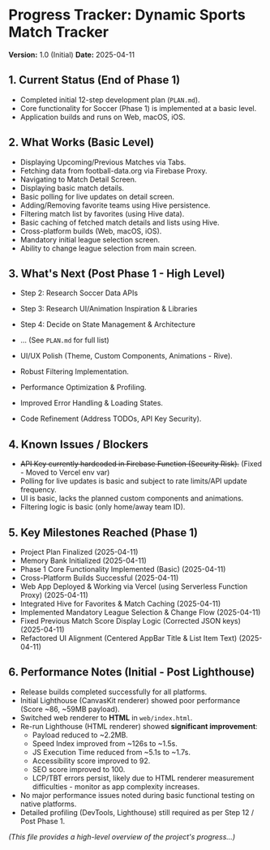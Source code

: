 # Progress Tracker: Dynamic Sports Match Tracker

**Version:** 1.0 (Initial)
**Date:** 2025-04-11

## 1. Current Status (End of Phase 1)
*   Completed initial 12-step development plan (`PLAN.md`).
*   Core functionality for Soccer (Phase 1) is implemented at a basic level.
*   Application builds and runs on Web, macOS, iOS.

## 2. What Works (Basic Level)
*   Displaying Upcoming/Previous Matches via Tabs.
*   Fetching data from football-data.org via Firebase Proxy.
*   Navigating to Match Detail Screen.
*   Displaying basic match details.
*   Basic polling for live updates on detail screen.
*   Adding/Removing favorite teams using Hive persistence.
*   Filtering match list by favorites (using Hive data).
*   Basic caching of fetched match details and lists using Hive.
*   Cross-platform builds (Web, macOS, iOS).
*   Mandatory initial league selection screen.
*   Ability to change league selection from main screen.

## 3. What's Next (Post Phase 1 - High Level)
*   Step 2: Research Soccer Data APIs
*   Step 3: Research UI/Animation Inspiration & Libraries
*   Step 4: Decide on State Management & Architecture
*   ... (See `PLAN.md` for full list)

*   UI/UX Polish (Theme, Custom Components, Animations - Rive).
*   Robust Filtering Implementation.
*   Performance Optimization & Profiling.
*   Improved Error Handling & Loading States.
*   Code Refinement (Address TODOs, API Key Security).

## 4. Known Issues / Blockers
*   ~~API Key currently hardcoded in Firebase Function (Security Risk).~~ (Fixed - Moved to Vercel env var)
*   Polling for live updates is basic and subject to rate limits/API update frequency.
*   UI is basic, lacks the planned custom components and animations.
*   Filtering logic is basic (only home/away team ID).

## 5. Key Milestones Reached (Phase 1)
*   Project Plan Finalized (2025-04-11)
*   Memory Bank Initialized (2025-04-11)
*   Phase 1 Core Functionality Implemented (Basic) (2025-04-11)
*   Cross-Platform Builds Successful (2025-04-11)
*   Web App Deployed & Working via Vercel (using Serverless Function Proxy) (2025-04-11)
*   Integrated Hive for Favorites & Match Caching (2025-04-11)
*   Implemented Mandatory League Selection & Change Flow (2025-04-11)
*   Fixed Previous Match Score Display Logic (Corrected JSON keys) (2025-04-11)
*   Refactored UI Alignment (Centered AppBar Title & List Item Text) (2025-04-11)

## 6. Performance Notes (Initial - Post Lighthouse)
*   Release builds completed successfully for all platforms.
*   Initial Lighthouse (CanvasKit renderer) showed poor performance (Score ~86, ~59MB payload).
*   Switched web renderer to **HTML** in `web/index.html`.
*   Re-run Lighthouse (HTML renderer) showed **significant improvement**:
    *   Payload reduced to ~2.2MB.
    *   Speed Index improved from ~126s to ~1.5s.
    *   JS Execution Time reduced from ~5.1s to ~1.7s.
    *   Accessibility score improved to 92.
    *   SEO score improved to 100.
    *   LCP/TBT errors persist, likely due to HTML renderer measurement difficulties - monitor as app complexity increases.
*   No major performance issues noted during basic functional testing on native platforms.
*   Detailed profiling (DevTools, Lighthouse) still required as per Step 12 / Post Phase 1.

*(This file provides a high-level overview of the project's progress...)*